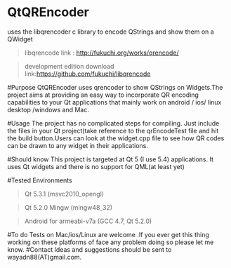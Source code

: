 # QtQREncoder
uses the libqrencoder c library to encode QStrings and show them on a QWidget

>libqrencode link : http://fukuchi.org/works/qrencode/

>development edition download link:https://github.com/fukuchi/libqrencode

#Purpose
QtQREncoder uses qrencoder to show QStrings on Widgets.The project aims at providing an easy way to incorporate QR encoding capabilities to your Qt applications that mainly work on android / ios/ linux desktop /windows and Mac.

#Usage
The project has no complicated steps for compiling. Just include the files in your Qt project(take reference to the qrEncodeTest file and hit the build button.Users can look at the widget.cpp file to see how QR codes can be drawn to any widget in their applications.

#Should know
This project is targeted at Qt 5 (I use 5.4) applications.
It uses Qt widgets and there is no support for QML(at least yet)

#Tested Environments
>Qt 5.3.1 (msvc2010_opengl)

>Qt 5.2.0 Mingw (mingw48_32)

>Android for armeabi-v7a (GCC 4.7, Qt 5.2.0)

#To do
Tests on Mac/ios/Linux are welcome .If you ever get this thing working on these platforms of face any problem doing so please let me know.
#Contact
Ideas and suggestions should be sent to wayadn88(AT)gmail.com.
 
